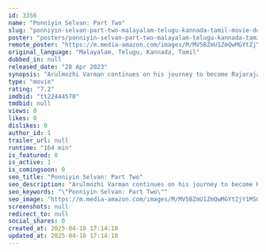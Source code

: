 ```yaml
---
id: 3356
name: "Ponniyin Selvan: Part Two"
slug: "ponniyin-selvan-part-two-malayalam-telugu-kannada-tamil-movie-download"
poster: "posters/ponniyin-selvan-part-two-malayalam-telugu-kannada-tamil-2023.jpg"
remote_poster: "https://m.media-amazon.com/images/M/MV5BZmU1ZmQwMGYtZjY1MS00NGE0LTkzMzgtN2UyYTNiZDFhNTc2XkEyXkFqcGc@._V1_SX300.jpg"
original_language: "Malayalam, Telugu, Kannada, Tamil"
dubbed_in: null
released_date: "28 Apr 2023"
synopsis: "Arulmozhi Varman continues on his journey to become Rajaraja I, the greatest ruler of the historic Chola empire of south India."
type: "movie"
rating: "7.2"
imdbid: "tt22444570"
tmdbid: null
views: 0
likes: 0
dislikes: 0
author_id: 1
trailer_url: null
runtime: "164 min"
is_featured: 0
is_active: 1
is_comingsoon: 0
seo_title: "Ponniyin Selvan: Part Two"
seo_description: "Arulmozhi Varman continues on his journey to become Rajaraja I, the greatest ruler of the historic Chola empire of south India."
seo_keywords: "\"Ponniyin Selvan: Part Two\""
seo_image: "https://m.media-amazon.com/images/M/MV5BZmU1ZmQwMGYtZjY1MS00NGE0LTkzMzgtN2UyYTNiZDFhNTc2XkEyXkFqcGc@._V1_SX300.jpg"
screenshots: null
redirect_to: null
social_shares: 0
created_at: 2025-04-18 17:14:18
updated_at: 2025-04-18 17:14:18
---
```



